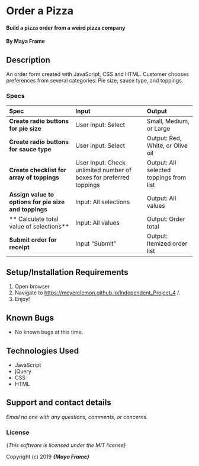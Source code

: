 # Order a Pizza

#### Build a pizza order from a weird pizza company

#### By **Maya Frame**

## Description

An order form created with JavaScript, CSS and HTML. Customer chooses preferences from several categories:
Pie size, sauce type, and toppings.

### Specs

| Spec | Input | Output |
| :-------------     | :------------- | :------------- |
| **Create radio buttons for pie size** | User input: Select | Small, Medium, or Large |
| **Create radio buttons for sauce type** | User input: Select | Output: Red, White, or Olive oil |
| **Create checklist for array of toppings**| User Input: Check unlimited number of boxes for preferred toppings | Output: All selected toppings from list  |
| **Assign value to options for pie size and toppings**| Input: All selections | Output: All values |
| ** Calculate total value of selections** | Input: All values  | Output: Order total |
| **Submit order for receipt**| Input "Submit" | Output: Itemized order list |

## Setup/Installation Requirements

1. Open browser
2. Navigate to https://meyerclemon.github.io/Independent_Project_4  /.
3. Enjoy!

## Known Bugs
* No known bugs at this time.

## Technologies Used
  * JavaScript
  * jQuery
  * CSS
  * HTML
## Support and contact details

_Email no one with any questions, comments, or concerns._

### License

*{This software is licensed under the MIT license}*

Copyright (c) 2019 **_{Maya Frame}_**
